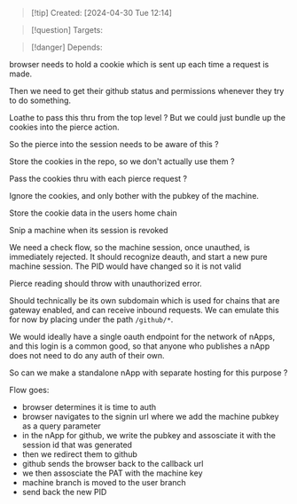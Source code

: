 
>[!tip] Created: [2024-04-30 Tue 12:14]

>[!question] Targets: 

>[!danger] Depends: 

browser needs to hold a cookie which is sent up each time a request is made.

Then we need to get their github status and permissions whenever they try to do something.

Loathe to pass this thru from the top level ?
But we could just bundle up the cookies into the pierce action.

So the pierce into the session needs to be aware of this ?

Store the cookies in the repo, so we don't actually use them ?

Pass the cookies thru with each pierce request ?

Ignore the cookies, and only bother with the pubkey of the machine.

Store the cookie data in the users home chain

Snip a machine when its session is revoked

We need a check flow, so the machine session, once unauthed, is immediately rejected.
It should recognize deauth, and start a new pure machine session.  The PID would have changed so it is not valid

Pierce reading should throw with unauthorized error.

Should technically be its own subdomain which is used for chains that are gateway enabled, and can receive inbound requests.  We can emulate this for now by placing under the path `/github/*`.

We would ideally have a single oauth endpoint for the network of nApps, and this login is a common good, so that anyone who publishes a nApp does not need to do any auth of their own.

So can we make a standalone nApp with separate hosting for this purpose ?

Flow goes:
- browser determines it is time to auth
- browser navigates to the signin url where we add the machine pubkey as a query parameter
- in the nApp for github, we write the pubkey and assosciate it with the session id that was generated
- then we redirect them to github
- github sends the browser back to the callback url
- we then assosciate the PAT with the machine key
- machine branch is moved to the user branch
- send back the new PID 
